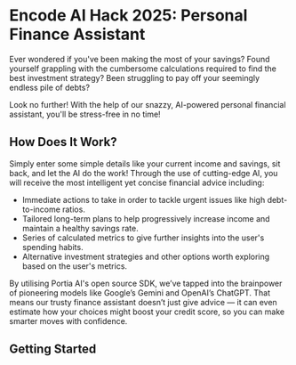 # Encode AI Hack 2025: Personal Finance Assistant

Ever wondered if you've been making the most of your savings? Found yourself grappling with the cumbersome calculations required to find the best investment strategy? 
Been struggling to pay off your seemingly endless pile of debts? 

Look no further! With the help of our snazzy, AI-powered personal financial assistant, you'll be stress-free in no time! 

## How Does It Work?

Simply enter some simple details like your current income and savings, sit back, and let the AI do the work! Through the use of cutting-edge AI, you will receive
the most intelligent yet concise financial advice including:

* Immediate actions to take in order to tackle urgent issues like high debt-to-income ratios.
* Tailored long-term plans to help progressively increase income and maintain a healthy savings rate.
* Series of calculated metrics to give further insights into the user's spending habits.
* Alternative investment strategies and other options worth exploring based on the user's metrics.

By utilising Portia AI's open source SDK, we’ve tapped into the brainpower of pioneering models like Google’s Gemini and OpenAI’s ChatGPT. 
That means our trusty finance assistant doesn’t just give advice — it can even estimate how your choices might boost your credit score, so you can make smarter moves with confidence.

## Getting Started
